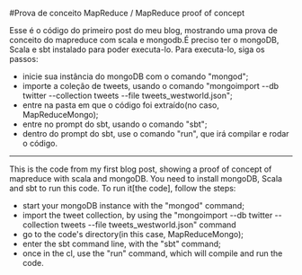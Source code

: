 #Prova de conceito MapReduce / MapReduce proof of concept

Esse é o código do primeiro post do meu blog, mostrando uma prova de conceito do mapreduce com scala e mongodb.É preciso ter o mongoDB, Scala e sbt instalado para poder executa-lo.
Para executa-lo, siga os passos:
  - inicie sua instância do mongoDB com o comando "mongod";
  - importe a coleção de tweets, usando o comando "mongoimport --db twitter --collection tweets --file tweets_westworld.json";
  - entre na pasta em que o código foi extraído(no caso, MapReduceMongo);
  - entre no prompt do sbt, usando o comando "sbt";
  - dentro do prompt do sbt, use o comando "run", que irá compilar e rodar o código.
  
  ____________________________________________________________________________________________________________________________
  This is the code from my first blog post, showing a proof of concept of mapreduce with scala and mongoDB. You need to install mongoDB, Scala and sbt to run this code.
To run it[the code], follow the steps:
  - start your mongoDB instance with the "mongod" command;
  - import the tweet collection, by using the "mongoimport --db twitter --collection tweets --file tweets_westworld.json" command
  - go to the code's directory(in this case, MapReduceMongo);
  - enter the sbt command line, with the "sbt" command;
  - once in the cl, use the "run" command, which will compile and run the code.
